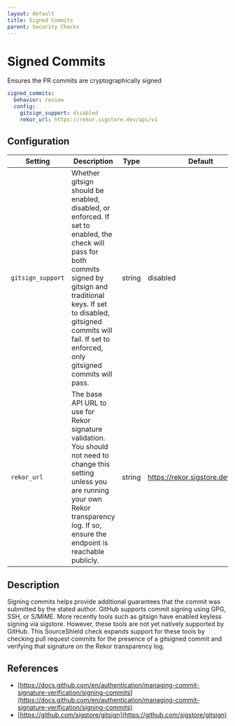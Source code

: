 ```yaml
---
layout: default
title: Signed Commits
parent: Security Checks
---
```


# Signed Commits
Ensures the PR commits are cryptographically signed

```yaml
signed_commits:
  behavior: review
  config:
    gitsign_support: disabled
    rekor_url: https://rekor.sigstore.dev/api/v1
```

## Configuration

| Setting | Description | Type | Default |
| ------- | ----------- | ---- | ------- |
| `gitsign_support` | Whether gitsign should be enabled, disabled, or enforced. If set to enabled, the check will pass for both commits signed by gitsign and traditional keys. If set to disabled, gitsigned commits will fail. If set to enforced, only gitsigned commits will pass. | string | disabled |
| `rekor_url` | The base API URL to use for Rekor signature validation. You should not need to change this setting unless you are running your own Rekor transparency log. If so, ensure the endpoint is reachable publicly. | string | https://rekor.sigstore.dev/api/v1 |

## Description
Signing commits helps provide additional guarantees that the commit was submitted by the stated author. GitHub supports commit signing using GPG, SSH, or S/MIME. More recently tools such as gitsign have enabled keyless signing via sigstore. However, these tools are not yet natively supported by GitHub. This SourceShield check expands support for these tools by checking pull request commits for the presence of a gitsigned commit and verifying that signature on the Rekor transparency log.

## References
* [https://docs.github.com/en/authentication/managing-commit-signature-verification/signing-commits](https://docs.github.com/en/authentication/managing-commit-signature-verification/signing-commits)
* [https://github.com/sigstore/gitsign](https://github.com/sigstore/gitsign)

